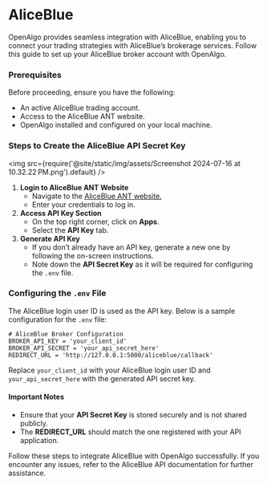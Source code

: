 # AliceBlue

OpenAlgo provides seamless integration with AliceBlue, enabling you to connect your trading strategies with AliceBlue’s brokerage services. Follow this guide to set up your AliceBlue broker account with OpenAlgo.

### Prerequisites

Before proceeding, ensure you have the following:

* An active AliceBlue trading account.
* Access to the AliceBlue ANT website.
* OpenAlgo installed and configured on your local machine.

### Steps to Create the AliceBlue API Secret Key


<img
  src={require('@site/static/img/assets/Screenshot 2024-07-16 at 10.32.22 PM.png').default}
/>

1. **Login to AliceBlue ANT Website**
   * Navigate to the [AliceBlue ANT website.](https://ant.aliceblueonline.com/)
   * Enter your credentials to log in.
2. **Access API Key Section**
   * On the top right corner, click on **Apps**.
   * Select the **API Key** tab.
3. **Generate API Key**
   * If you don’t already have an API key, generate a new one by following the on-screen instructions.
   * Note down the **API Secret Key** as it will be required for configuring the `.env` file.

### Configuring the `.env` File

The AliceBlue login user ID is used as the API key. Below is a sample configuration for the `.env` file:

```
# AliceBlue Broker Configuration
BROKER_API_KEY = 'your_client_id'
BROKER_API_SECRET = 'your_api_secret_here'
REDIRECT_URL = 'http://127.0.0.1:5000/aliceblue/callback'

```

Replace `your_client_id` with your AliceBlue login user ID and `your_api_secret_here` with the generated API secret key.

#### Important Notes

* Ensure that your **API Secret Key** is stored securely and is not shared publicly.
* The **REDIRECT\_URL** should match the one registered with your API application.

Follow these steps to integrate AliceBlue with OpenAlgo successfully. If you encounter any issues, refer to the AliceBlue API documentation for further assistance.

